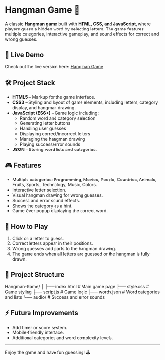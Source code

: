 # Hangman Game 🎯

A classic **Hangman game** built with **HTML, CSS, and JavaScript**, where players guess a hidden word by selecting letters. The game features multiple categories, interactive gameplay, and sound effects for correct and wrong guesses.

## 🔗 Live Demo

Check out the live version here: [Hangman Game](https://zlmohanadlz.github.io/Hangman-Game)

## 🛠️ Project Stack

-   **HTML5** – Markup for the game interface.
-   **CSS3** – Styling and layout of game elements, including letters, category display, and hangman drawing.
-   **JavaScript (ES6+)** – Game logic including:
    -   Random word and category selection
    -   Generating letter buttons
    -   Handling user guesses
    -   Displaying correct/incorrect letters
    -   Managing the hangman drawing
    -   Playing success/error sounds
-   **JSON** – Storing word lists and categories.

## 🎮 Features

-   Multiple categories: Programming, Movies, People, Countries, Animals, Fruits, Sports, Technology, Music, Colors.
-   Interactive letter selection.
-   Visual hangman drawing for wrong guesses.
-   Success and error sound effects.
-   Shows the category as a hint.
-   Game Over popup displaying the correct word.

## 🚀 How to Play

1. Click on a letter to guess.
2. Correct letters appear in their positions.
3. Wrong guesses add parts to the hangman drawing.
4. The game ends when all letters are guessed or the hangman is fully drawn.

## 📁 Project Structure

Hangman-Game/
│
├── index.html # Main game page
├── style.css # Game styling
├── script.js # Game logic
├── words.json # Word categories and lists
└── audio/ # Success and error sounds

## ⚡ Future Improvements

-   Add timer or score system.
-   Mobile-friendly interface.
-   Additional categories and word complexity levels.

---

Enjoy the game and have fun guessing! 🕹️
